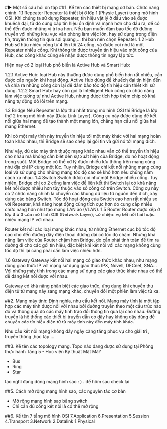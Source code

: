 ﻿#► Một số câu hỏi ôn tập
##1. Kể tên các thiết bị mạng cơ bản. Chức năng chính.
1.1 Repeater
Repeater là thiết bị ở lớp 1 (Physic Layer) trong mô hình OSI. 
Khi chúng ta sử dụng Repeater, tín hiệu vật lý ở đầu vào sẽ được khuếch đại, 
từ đó cung cấp tín hiệu ổn định và mạnh hơn cho đầu ra, để có thể đến được những vị trí xa hơn. 
Nếu bạn muốn đảm bảo tốc độ đường truyền với những khu vực văn phòng làm việc lớn, 
hay sử dụng trong điện tín, truyền thông tin qua sợi quang,... thì bạn nên chọn Repeater.
1.2 Hub
Hub sở hữu nhiều cổng từ 4 lên tới 24 cổng, và được coi như là một Repeater nhiều cổng. 
Khi thông tin được truyền tín hiệu vào một cổng của Hub, các cổng khác cũng sẽ nhận được thông tin ngay lập tức.

Hiện nay có 2 loại Hub phổ biến là Active Hub và Smart Hub:

1.2.1 Active Hub: loại Hub này thường được dùng phổ biến hơn rất nhiều, cần được cấp nguồn khi hoạt động. 
Active Hub dùng để khuếch đại tín hiện đến và chia ra những cổng còn lại để đảm bảo tốc độ 
tín hiệu cần thiết khi sử dụng.
1.2.2 Smart Hub: hay còn gọi là Intelligent Hub cũng có chức năng làm việc tương tự như Active Hub, 
nhưng được tích hợp thêm chip có khả năng tự động dò lỗi trên mạng.

1.3 Bridge
Nếu Repeater là lớp thứ nhất trong mô hình OSI thì Bridge là lớp thứ 2 trong mô hình này (Data Link Layer). Công cụ này được dùng để kết nối giữa hai mạng để tạo thành một mạng lớn, chẳng hạn cầu nối giữa hai mạng Ethernet.

Khi có một máy tính này truyền tín hiệu tới một máy khác với hai mạng hoàn toàn khác nhau, 
thì Bridge sẽ sao chép lại gói tin và gửi nó tới mạng đích.


Như vậy, dù các máy tính thuộc mạng khác nhau vẫn có thể 
truyền tín hiệu cho nhau mà không cần biết đến sự xuất hiện của Bridge, do nó hoạt động trong suốt. 
Một Bridge có thể xử lý được nhiều lưu thông trên mạng cũng như địa chỉ IP cùng một lúc. 
Tuy nhiên, Bridge chỉ kết nối những mạng cùng loại và sử dụng cho những mạng tốc độ cao 
sẽ khó hơn nếu chúng nằm cách xa nhau.
1.4 Switch
Switch được coi như một Bridge nhiều cổng. Tuy nhiên, Bridge chỉ có 2 cổng làm việc để liên kết 
thì Switch lại có khả năng kết nối được nhiều hơn tùy thuộc vào số cổng có trên Switch. 
Công cụ này có 2 chức năng chính là chuyển các khung dữ liệu từ nguồn đến đích, xây dựng các bảng Switch.
Tốc độ hoạt động của Swtich cao hơn rất nhiều so với Repeater, khả năng hoạt động cũng tích cực hơn do cung cấp nhiều chức năng hơn như tạo mạng LAN ảo (VLAN).
1.5 Router
Router được xếp ở lớp thứ 3 của mô hình OSI (Network Layer), có nhiệm vụ kết nối hai hoặc nhiều mạng IP với nhau.

Router kết nối các loại mạng khác nhau,
từ những Ethernet cục bộ tốc độ cao cho đến đường dây điện thoại đường dài có tốc độ chậm. 
Nhưng khả năng làm việc của Router chậm hơn Bridge, 
do cần phải tính toán để tìm ra đường đi cho các gói tín hiệu, 
đặc biệt khi kết nối với các mạng không cùng tốc độ thì lại càng phải cần làm việc nhiều hơn.

1.6 Gateway
Gateway kết nối hai mạng có giao thức khác nhau, 
như mạng dùng giao thức IP với mạng sử dụng giao thức IPX, Novell, DECnet, SNA... 
Với những máy tính trong các mạng sử dụng các giao thức khác nhau có thể dễ dàng kết nối được với nhau.

Gateway có khả năng phân biệt các giao thức, ứng dụng khi chuyển thư điện tử từ mạng này sang mạng khác, chuyển đổi một phiên làm việc từ xa.

##2. Mạng máy tính: Định nghĩa, nhu cầu kết nối.
Mạng máy tính là một tập hợp các máy tính được nối với nhau bởi đường truyền 
theo một cấu trúc nào đó và thông qua đó các máy tính trao đổi thông tin qua lại cho nhau. 
Đường truyền là hệ thống các thiết bị truyền dẫn có dây hay không dây 
dùng để chuyển các tín hiệu điện tử từ máy tính này đến máy tính khác.

Nhu cầu kết nối mạng không dây ngày càng tăng phục vụ cho giải trí , truyền thông ,học tập ...

##3. Kể tên các topology mạng. Topo nào đang được sử dụng tại Phòng thực hành Tầng 5 - Học viện Kỹ thuật Mật Mã?
- Bus
- Ring
- Star

tao nghĩ đang dùng mạng hình sao : ) . để hôm sau check lại


##5. Cách mở rộng mạng hình sao, các nguyên tắc cơ bản
- Mở rộng mạng hình sao bằng switch 
- Chỉ cần đủ cổng kết nối là có thể mở rộng 

##6. Kể tên 7 tầng mô hình OSI
7.Application
6.Presentation
5.Session
4.Transport
3.Network
2.Datalink
1.Physical
